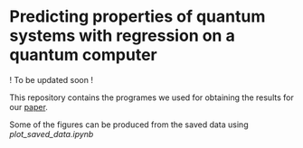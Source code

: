 # Predicting properties of quantum systems with regression on a quantum computer

! To be updated soon !

This repository contains the programes we used for obtaining the results for our [paper](https://arxiv.org/abs/2407.08847).

Some of the figures can be produced from the saved data using *plot_saved_data.ipynb*
